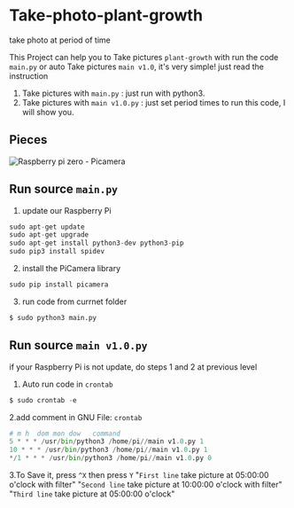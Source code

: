 # Take-photo-plant-growth
take photo at period of time

This Project can help you to Take pictures `plant-growth` with run the code `main.py` or auto Take pictures `main v1.0`, it's very simple! just read the instruction

1. Take pictures with `main.py` :  just run with python3.
2. Take pictures with `main v1.0.py` : just set period times to run this code, I will show you.

## Pieces

![Raspberry pi zero - Picamera](http://s4.picofile.com/file/8373721376/pies.jpg)

## Run source `main.py`
1. update our Raspberry Pi 
~~~python
sudo apt-get update
sudo apt-get upgrade
sudo apt-get install python3-dev python3-pip
sudo pip3 install spidev
~~~
2. install the PiCamera library
~~~python
sudo pip install picamera
~~~
3. run code from currnet folder
~~~python
$ sudo python3 main.py
~~~

## Run source `main v1.0.py`
if your Raspberry Pi is not update, do steps 1 and 2 at previous level
1. Auto run code in `crontab`
~~~python
$ sudo crontab -e
~~~
2.add comment in GNU File: `crontab`
~~~python
# m h  dom mon dow   command
5 * * * /usr/bin/python3 /home/pi//main v1.0.py 1
10 * * * /usr/bin/python3 /home/pi//main v1.0.py 1
*/1 * * * /usr/bin/python3 /home/pi//main v1.0.py 0
~~~
3.To Save it, press `^X` then press `Y`
"`First line` take picture at 05:00:00 o'clock with filter"
"`Second line` take picture at 10:00:00 o'clock with filter"
"`Third line` take picture at 05:00:00 o'clock"
